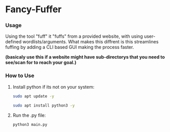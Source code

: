 # Fancy-Fuffer

### Usage
Using the tool "fuff" it "fuffs" from a provided website, with using user-defined wordlists/arguments. What makes this diffrent is this streamlines fuffing by adding a CLI based GUI making the process faster.

**(basicaly use this if a website might have sub-directorys that you need to see/scan for to reach your goal.)**

### How to Use

1. Install python if its not on your system:
   ```bash
   sudo apt update -y
   ```
   ```bash
   sudo apt install python3 -y 
   ```
   
2. Run the .py file:
   ```bash
   python3 main.py
   ```
